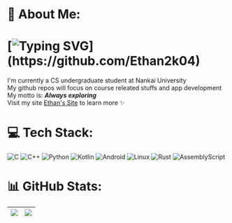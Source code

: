 # 💫 About Me:

 # [![Typing SVG](https://readme-typing-svg.demolab.com?font=Fira+Code&pause=1000&width=435&lines=Hi%F0%9F%91%8B%2C+I'm+Ethan2k04!;Welcome+to+my+homepage!)](https://github.com/Ethan2k04)

I'm currently a CS undergraduate student at Nankai University  <br>My github repos will focus on course releated stuffs and app development <br>My motto is: **_Always exploring_**  <br>Visit my site [Ethan's Site](https://www.ethan2k04.icu/) to learn more ✨

# 💻 Tech Stack:
![C](https://img.shields.io/badge/c-%2300599C.svg?style=for-the-badge&logo=c&logoColor=white) ![C++](https://img.shields.io/badge/c++-%2300599C.svg?style=for-the-badge&logo=c%2B%2B&logoColor=white) ![Python](https://img.shields.io/badge/python-3670A0?style=for-the-badge&logo=python&logoColor=ffdd54) ![Kotlin](https://img.shields.io/badge/kotlin-%237F52FF.svg?style=for-the-badge&logo=kotlin&logoColor=white) ![Android](https://img.shields.io/badge/Android-3DDC84?style=for-the-badge&logo=android&logoColor=white) ![Linux](https://img.shields.io/badge/Linux-FCC624?style=for-the-badge&logo=linux&logoColor=black) ![Rust](https://img.shields.io/badge/rust-%23000000.svg?style=for-the-badge&logo=rust&logoColor=white) ![AssemblyScript](https://img.shields.io/badge/assembly%20script-%23000000.svg?style=for-the-badge&logo=assemblyscript&logoColor=white)

# 📊 GitHub Stats:

| ![](https://github-readme-stats.vercel.app/api?username=Ethan2k04&theme=github_dark_dimmed&hide_border=false&include_all_commits=true&count_private=true) | ![](https://github-readme-stats.vercel.app/api/top-langs/?username=Ethan2k04&theme=github_dark_dimmed&hide_border=false&include_all_commits=true&count_private=true&layout=compact) |
|-------|-------|
<!-- <br/> -->
<!-- ![](https://github-readme-streak-stats.herokuapp.com/?user=Ethan2k04&theme=github_dark_dimmed&hide_border=false)<br/> -->
<!-- ![](https://github-readme-stats.vercel.app/api?username=Ethan2k04&theme=github_dark_dimmed&hide_border=false&include_all_commits=true&count_private=true) -->

<!--  ### ✍️ Random Dev Quote
![](https://quotes-github-readme.vercel.app/api?type=horizontal&theme=gruvbox)

---
[![](https://visitcount.itsvg.in/api?id=Ethan2k04&icon=0&color=2)](https://visitcount.itsvg.in) -->

<!-- Proudly created with GPRM ( https://gprm.itsvg.in ) -->

